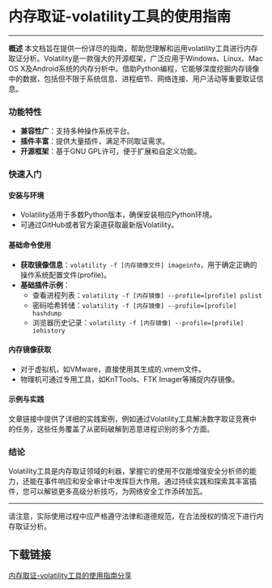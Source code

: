 # 内存取证-volatility工具的使用指南

---

**概述**
本文档旨在提供一份详尽的指南，帮助您理解和运用volatility工具进行内存取证分析。Volatility是一款强大的开源框架，广泛应用于Windows、Linux、Mac OS X及Android系统的内存分析中。借助Python编程，它能够深度挖掘内存镜像中的数据，包括但不限于系统信息、进程细节、网络连接、用户活动等重要取证信息。

### 功能特性
- **兼容性广**：支持多种操作系统平台。
- **插件丰富**：提供大量插件，满足不同取证需求。
- **开源框架**：基于GNU GPL许可，便于扩展和自定义功能。

### 快速入门
#### 安装与环境
- Volatility适用于多数Python版本，确保安装相应Python环境。
- 可通过GitHub或者官方渠道获取最新版Volatility。

#### 基础命令使用
- **获取镜像信息**：`volatility -f [内存镜像文件] imageinfo`，用于确定正确的操作系统配置文件(profile)。
- **基础插件示例**：
    - 查看进程列表：`volatility -f [内存镜像] --profile=[profile] pslist`
    - 密码哈希转储：`volatility -f [内存镜像] --profile=[profile] hashdump`
    - 浏览器历史记录：`volatility -f [内存镜像] --profile=[profile] iehistory`

#### 内存镜像获取
- 对于虚拟机，如VMware，直接使用其生成的.vmem文件。
- 物理机可通过专用工具，如KnTTools、FTK Imager等捕捉内存镜像。

#### 示例与实践
文章链接中提供了详细的实践案例，例如通过Volatility工具解决数字取证竞赛中的任务，这些任务覆盖了从密码破解到恶意进程识别的多个方面。

### 结论
Volatility工具是内存取证领域的利器，掌握它的使用不仅能增强安全分析师的能力，还能在事件响应和安全审计中发挥巨大作用。通过持续实践和探索其丰富插件，您可以解锁更多高级分析技巧，为网络安全工作添砖加瓦。

---

请注意，实际使用过程中应严格遵守法律和道德规范，在合法授权的情况下进行内存取证分析。

## 下载链接

[内存取证-volatility工具的使用指南分享](https://pan.quark.cn/s/cfd674b3c2e4)
